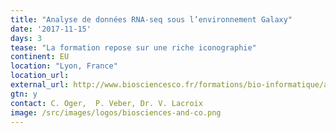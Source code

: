 ```yaml
---
title: "Analyse de données RNA-seq sous l’environnement Galaxy"
date: '2017-11-15'
days: 3
tease: "La formation repose sur une riche iconographie"
continent: EU
location: "Lyon, France"
location_url:
external_url: http://www.biosciencesco.fr/formations/bio-informatique/analyse-des-donnees-rna-seq-sous-lenvironnement-galaxy/
gtn: y
contact: C. Oger,  P. Veber, Dr. V. Lacroix
image: /src/images/logos/biosciences-and-co.png
---
```

